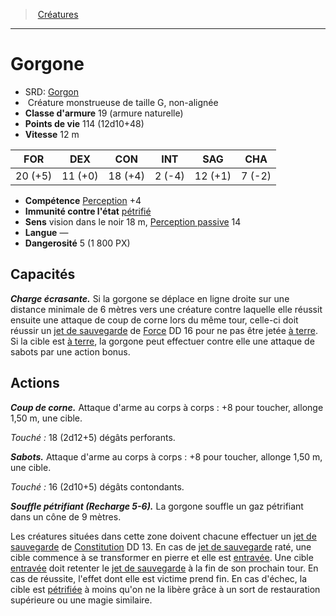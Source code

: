 ﻿---
!MonsterHD
Type: Créature monstrueuse
Size: G
Alignment: non-alignée
ArmorClass: 19 (armure naturelle)
HitPoints: 114 (12d10+48)
Speed: 12 m
Strength: 20 (+5)
Dexterity: 11 (+0)
Constitution: 18 (+4)
Intelligence: ' 2 (-4)'
Wisdom: 12 (+1)
Charisma: ' 7 (-2)'
Skills: '[Perception](hd_abilities_wisdom_perception.md) +4'
ConditionImmunities: '[pétrifié](hd_conditions_petrifie.md)'
Senses: vision dans le noir 18 m, [Perception passive](hd_abilities_dexterity_perception_passive.md) 14
Languages: —
Challenge: 5 (1 800 PX)
Id: monsters_hd.md#gorgone
ParentLink: monsters_hd.md#créatures
Name: Gorgone
ParentName: Créatures
NameLevel: 1
AltName: '[Gorgon](srd_monsters_gorgon.md)'
Attributes: {}
---
> [Créatures](hd_monsters.md)

---

# Gorgone

- SRD: [Gorgon](srd_monsters_gorgon.md)
-  Créature monstrueuse de taille G, non-alignée
- **Classe d'armure** 19 (armure naturelle)
- **Points de vie** 114 (12d10+48)
- **Vitesse** 12 m

|FOR|DEX|CON|INT|SAG|CHA|
|---|---|---|---|---|---|
|20 (+5)|11 (+0)|18 (+4)| 2 (-4)|12 (+1)| 7 (-2)|

- **Compétence** [Perception](hd_abilities_wisdom_perception.md) +4
- **Immunité contre l'état** [pétrifié](hd_conditions_petrifie.md)
- **Sens** vision dans le noir 18 m, [Perception passive](hd_abilities_dexterity_perception_passive.md) 14
- **Langue** —
- **Dangerosité** 5 (1 800 PX)

## Capacités

**_Charge écrasante._** Si la gorgone se déplace en ligne droite sur une distance minimale de 6 mètres vers une créature contre laquelle elle réussit ensuite une attaque de coup de corne lors du même tour, celle-ci doit réussir un [jet de sauvegarde](hd_abilities_jets_de_sauvegarde.md) de [Force](hd_abilities_strength.md) DD 16 pour ne pas être jetée [à terre](hd_conditions_a_terre.md). Si la cible est [à terre](hd_conditions_a_terre.md), la gorgone peut effectuer contre elle une attaque de sabots par une action bonus.

## Actions

**_Coup de corne._** Attaque d'arme au corps à corps : +8 pour toucher, allonge 1,50 m, une cible.

_Touché :_ 18 (2d12+5) dégâts perforants.

**_Sabots._** Attaque d'arme au corps à corps : +8 pour toucher, allonge 1,50 m, une cible.

_Touché :_ 16 (2d10+5) dégâts contondants.

**_Souffle pétrifiant (Recharge 5-6)._** La gorgone souffle un gaz pétrifiant dans un cône de 9 mètres.

Les créatures situées dans cette zone doivent chacune effectuer un [jet de sauvegarde](hd_abilities_jets_de_sauvegarde.md) de [Constitution](hd_abilities_constitution.md) DD 13. En cas de [jet de sauvegarde](hd_abilities_jets_de_sauvegarde.md) raté, une cible commence à se transformer en pierre et elle est [entravée](hd_conditions_entrave.md). Une cible [entravée](hd_conditions_entrave.md) doit retenter le [jet de sauvegarde](hd_abilities_jets_de_sauvegarde.md) à la fin de son prochain tour. En cas de réussite, l'effet dont elle est victime prend fin. En cas d'échec, la cible est [pétrifiée](hd_conditions_petrifie.md) à moins qu'on ne la libère grâce à un sort de restauration supérieure ou une magie similaire.

